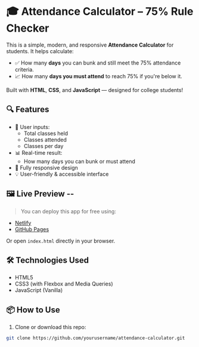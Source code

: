 
# 🎓 Attendance Calculator – 75% Rule Checker

This is a simple, modern, and responsive **Attendance Calculator** for students. It helps calculate:
- ✅ How many **days** you can bunk and still meet the 75% attendance criteria.
- 📈 How many **days you must attend** to reach 75% if you're below it.

Built with **HTML**, **CSS**, and **JavaScript** — designed for college students!

## 🔍 Features

- 🎯 User inputs:
  - Total classes held
  - Classes attended
  - Classes per day
- 📊 Real-time result:
  - How many days you can bunk or must attend
- 📱 Fully responsive design
- 💡 User-friendly & accessible interface

## 🖼 Live Preview  -- 
> You can deploy this app for free using:
- [Netlify](https://www.netlify.com/)
- [GitHub Pages](https://pages.github.com/)

Or open `index.html` directly in your browser.

## 🛠 Technologies Used

- HTML5
- CSS3 (with Flexbox and Media Queries)
- JavaScript (Vanilla)

## 📦 How to Use

1. Clone or download this repo:
```bash
git clone https://github.com/yourusername/attendance-calculator.git
